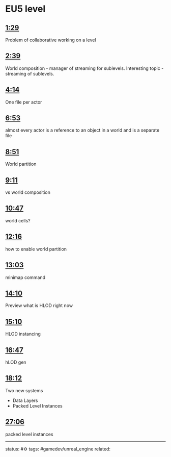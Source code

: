 # EU5 level

<!-- Generated by <a href="https://www.yinote.co/#installation">YiNote</a> -->

## [1:29](https://www.youtube.com/watch?v=ZxJ5DG8Ytog&t=89)

Problem of collaborative working on a level

## [2:39](https://www.youtube.com/watch?v=ZxJ5DG8Ytog&t=159)

World composition - manager of streaming for sublevels.
Interesting topic - streaming of sublevels.

## [4:14](https://www.youtube.com/watch?v=ZxJ5DG8Ytog&t=254)

One file per actor

## [6:53](https://www.youtube.com/watch?v=ZxJ5DG8Ytog&t=413)

almost every actor is a reference to an object in a world and is a separate file

## [8:51](https://www.youtube.com/watch?v=ZxJ5DG8Ytog&t=531)

World partition

## [9:11](https://www.youtube.com/watch?v=ZxJ5DG8Ytog&t=551)

vs world composition

## [10:47](https://www.youtube.com/watch?v=ZxJ5DG8Ytog&t=647)

world cells?

## [12:16](https://www.youtube.com/watch?v=ZxJ5DG8Ytog&t=736)

how to enable world partition

## [13:03](https://www.youtube.com/watch?v=ZxJ5DG8Ytog&t=783)

minimap command

## [14:10](https://www.youtube.com/watch?v=ZxJ5DG8Ytog&t=850)

Preview what is HLOD right now

## [15:10](https://www.youtube.com/watch?v=ZxJ5DG8Ytog&t=910)

HLOD instancing

## [16:47](https://www.youtube.com/watch?v=ZxJ5DG8Ytog&t=1007)

hLOD gen

## [18:12](https://www.youtube.com/watch?v=ZxJ5DG8Ytog&t=1092)

Two new systems 
 - Data Layers
 - Packed Level Instances

## [27:06](https://www.youtube.com/watch?v=ZxJ5DG8Ytog&t=1626)

packed level instances



---
status: #⚙️ 
tags: #gamedev/unreal_engine
related: 

